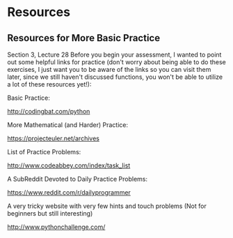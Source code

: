 # Resources
## Resources for More Basic Practice

Section 3, Lecture 28
Before you begin your assessment, I wanted to point out some helpful links for practice (don't worry about being able to do these exercises, I just want you to be aware of the links so you can visit them later, since we still haven't discussed functions, you won't be able to utilize a lot of these resources yet!):

Basic Practice:

http://codingbat.com/python

More Mathematical (and Harder) Practice:

https://projecteuler.net/archives

List of Practice Problems:

http://www.codeabbey.com/index/task_list

A SubReddit Devoted to Daily Practice Problems:

https://www.reddit.com/r/dailyprogrammer

A very tricky website with very few hints and touch problems (Not for beginners but still interesting)

http://www.pythonchallenge.com/
